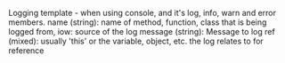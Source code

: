 Logging template - when using console, and it's log, info, warn and error members.
name (string): name of method, function, class that is being logged from, iow: source of the log
message (string): Message to log
ref (mixed):  usually 'this' or the variable, object, etc. the log relates to for reference